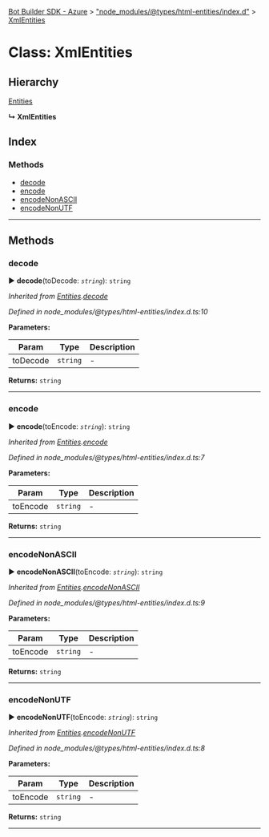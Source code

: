 [Bot Builder SDK - Azure](../README.md) > ["node_modules/@types/html-entities/index.d"](../modules/_node_modules__types_html_entities_index_d_.md) > [XmlEntities](../classes/_node_modules__types_html_entities_index_d_.xmlentities.md)



# Class: XmlEntities

## Hierarchy


 [Entities](_node_modules__types_html_entities_index_d_.entities.md)

**↳ XmlEntities**







## Index

### Methods

* [decode](_node_modules__types_html_entities_index_d_.xmlentities.md#decode)
* [encode](_node_modules__types_html_entities_index_d_.xmlentities.md#encode)
* [encodeNonASCII](_node_modules__types_html_entities_index_d_.xmlentities.md#encodenonascii)
* [encodeNonUTF](_node_modules__types_html_entities_index_d_.xmlentities.md#encodenonutf)



---
## Methods
<a id="decode"></a>

###  decode

► **decode**(toDecode: *`string`*): `string`



*Inherited from [Entities](_node_modules__types_html_entities_index_d_.entities.md).[decode](_node_modules__types_html_entities_index_d_.entities.md#decode)*

*Defined in node_modules/@types/html-entities/index.d.ts:10*



**Parameters:**

| Param | Type | Description |
| ------ | ------ | ------ |
| toDecode | `string`   |  - |





**Returns:** `string`





___

<a id="encode"></a>

###  encode

► **encode**(toEncode: *`string`*): `string`



*Inherited from [Entities](_node_modules__types_html_entities_index_d_.entities.md).[encode](_node_modules__types_html_entities_index_d_.entities.md#encode)*

*Defined in node_modules/@types/html-entities/index.d.ts:7*



**Parameters:**

| Param | Type | Description |
| ------ | ------ | ------ |
| toEncode | `string`   |  - |





**Returns:** `string`





___

<a id="encodenonascii"></a>

###  encodeNonASCII

► **encodeNonASCII**(toEncode: *`string`*): `string`



*Inherited from [Entities](_node_modules__types_html_entities_index_d_.entities.md).[encodeNonASCII](_node_modules__types_html_entities_index_d_.entities.md#encodenonascii)*

*Defined in node_modules/@types/html-entities/index.d.ts:9*



**Parameters:**

| Param | Type | Description |
| ------ | ------ | ------ |
| toEncode | `string`   |  - |





**Returns:** `string`





___

<a id="encodenonutf"></a>

###  encodeNonUTF

► **encodeNonUTF**(toEncode: *`string`*): `string`



*Inherited from [Entities](_node_modules__types_html_entities_index_d_.entities.md).[encodeNonUTF](_node_modules__types_html_entities_index_d_.entities.md#encodenonutf)*

*Defined in node_modules/@types/html-entities/index.d.ts:8*



**Parameters:**

| Param | Type | Description |
| ------ | ------ | ------ |
| toEncode | `string`   |  - |





**Returns:** `string`





___


